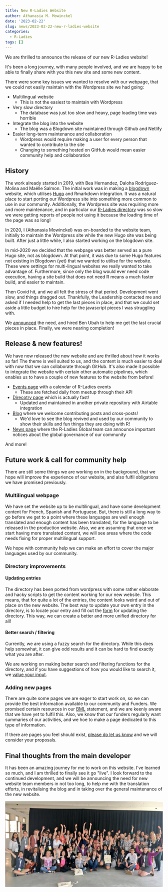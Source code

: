 ```yaml
---
title: New R-Ladies Website
author: Athanasia M. Mowinckel
date: '2023-02-22'
slug: news/2023-02-22-new-r-ladies-website
categories:
  - R-Ladies
tags: []
---
```



We are thrilled to announce the release of our new R-Ladies website!

It's been a long journey, with many people involved, and we are happy to be able to finally share with you this new site and some new content.

<!--more-->

There were some key issues we wanted to resolve with our webpage, that we could not easily maintain with the Wordpress site we had going:

- Multilingual website 
  - This is not the easiest to maintain with Wordpress
- Very slow directory
  - The database was just too slow and heavy, page loading time was horrible
- Integrate the blog into the website
  - The blog was a Blogdown site maintained through Github and Netlify
- Easier long-term maintenance and collaboration
  - Wordpress would require making a user for every person that wanted to contribute to the site
  - Changing to something hosted on GitHub would mean easier community help and collaboration

## History

The work already started in 2019, with Bea Hernandez, Daloha Rodríguez-Molina and Maëlle Salmon.
The initial work was in making a [blogdown](https://bookdown.org/yihui/blogdown/) website, which utilises [Hugo](https://gohugo.io/) and Rmarkdown integration.
It was a natural place to start porting our Wordpress site into something more common to use in our community. 
Additionally, the Wordpress site was requiring more and more maintenance, and in particular our [R-Ladies directory](https://www.rladies.org/directory/) was so slow we were getting reports of people not using it because the loading time of the page was so long!

In 2020, I (Athanasia Mowinckel) was on-boarded to the website team, initially to maintain the Wordpress site while the new Hugo site was being built.
After just a little while, I also started working on the blogdown site. 

In mid-2020 we decided that the webpage was better served as a pure Hugo site, not as blogdown. 
At that point, it was due to some Hugo features not existing in Blogdown (yet) that we wanted to utilise for the website.
These were settings for multi-lingual websites we really wanted to take advantage of.
Furthermore, since only the blog would ever need code execution, having a site build that does not need R means a much faster build, and easier to maintain.

Then Covid hit, and we all felt the stress of that period.
Development went slow, and things dragged out.
Thankfully, the Leadership contacted me and asked if I needed help to get the last pieces in place, and that we could set aside a little budget to hire help for the javascript pieces I was struggling with.

We [announced](https://130--rladies-dev.netlify.app/news/2022-03-28-request-for-proposal-javascript-development/) the need, and hired Ben Ubah to help me get the last crucial pieces in place. Finally, we were nearing completion!

## Release & new features!

We have now released the new website and are thrilled about how it works so far!
The theme is well suited to us, and the content is much easier to deal with now that we can collaborate through GitHub.
It's also made it possible to integrate the website with certain other automatic pipelines, which enables us to have a couple of new features to the website from before!

- [Events page](https://www.rladies.org/activities/events/) with a calendar of R-Ladies events
  - These are fetched daily from meetup through their API
- [Direcotry page](https://www.rladies.org/directory/) which is actually fast!
  - Updated and maintained in another private repository with Airtable integration
- [Blog](https://www.rladies.org/blog/) where we welcome contributing posts and cross-posts!
  - We'd love to see the blog revived and used by our community to show their skills and fun things they are doing with R!
- [News page](https://www.rladies.org/news/) where the R-Ladies Global team can announce important notices about the global governance of our community

And more!

## Future work & call for community help

There are still some things we are working on in the background, that we hope will improve the experience of our website, and also fulfil obligations we have promised previously.

### Multilingual webpage
We have set the website up to be multilingual, and have some development content for French, Spanish and Portuguese.
But, there is still a long way to go before we get to a point where these languages are well enough translated and enough content has been translated, for the language to be released in the production website.
Also, we are assuming that once we start having more translated content, we will see areas where the code needs fixing for proper multilingual support.

We hope with community help we can make an effort to cover the major languages used by our community.

### Directory improvements

#### Updating entries
The directory has been ported from wordpress with some rather elaborate and hacky scripts to get the content working for our new website.
This means, that for quite a lot of the entries, the content looks weird and out of place on the new website.
The best way to update your own entry in the directory, is to locate your entry and fill out the [form](https://airtable.com/shr54Z3BqfRJqypZ7) for updating the directory.
This way, we can create a better and more unified directory for all!

#### Better search / filtering
Currently, we are using a fuzzy search for the directory.
While this does help somewhat, it can give odd results and it can be hard to find exactly what you are after.

We are working on making better search and filtering functions for the directory, and if you have suggestions of how you would like to search it, we [value your input](https://github.com/rladies/rladies.github.io/issues).

### Adding new pages
There are quite some pages we are eager to start work on, so we can provide the best information available to our community and Funders.
We promised certain resources in our [BML](https://130--rladies-dev.netlify.app/news/2020-06-06-blm/) statement, and we are keenly aware that we have yet to fulfil this.
Also, we know that our funders regularly want summaries of our activities, and we hoe to make a page dedicated to this type of information.

If there are pages you feel should exist, [please do let us know](https://github.com/rladies/rladies.github.io/issues) and we will consider your proposals.

## Final thoughts from the main developer
It has been an amazing journey for me to work on this website. 
I've learned so much, and I am thrilled to finally see it go "live".
I look forward to the continued development, and we will be announcing the need for new website team members in not too long, to help me with the translation efforts, in revitalising the blog and in taking over the general maintenance of the new website.

![](rladies.jpg)
